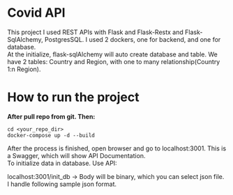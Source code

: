 # Covid API
This project I used REST APIs with Flask and Flask-Restx and Flask-SqlAlchemy, PostgresSQL. I used 2 dockers, one for backend, and one for database. </br>
At the initialize, flask-sqlAlchemy will auto create database and table. We have 2 tables: Country and Region, with one to many relationship(Country 1:n Region).

# How to run the project
__After pull repo from git. Then:__<br/>
```
cd <your_repo_dir>
docker-compose up -d --build
```
After the process is finished, open browser and go to localhost:3001. This is a Swagger, which will show API Documentation. </br>
To initialize data in database. Use API: 

localhost:3001/init_db -> Body will be binary, which you can select json file. I handle following sample json format.
